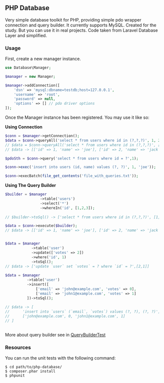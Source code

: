## PHP Database

Very simple database toolkit for PHP, providing simple pdo wrapper connection and query builder. 
It currently supports MySQL.
Сreated for the study. But you can use it in real projects.
Сode taken from Laravel Database Layer and simplified.

### Usage

First, create a new manager instance.

```PHP
use Database\Manager;

$manager = new Manager;

$manager->addConnection([
    'dsn' => 'mysql:dbname=testdb;host=127.0.0.1',
    'username' => 'root',
    'password' => null,
    'options' => [] // pdo driver options 
]);
```

Once the Manager instance has been registered. You may use it like so:

**Using Connection**

```PHP
$conn = $manager->getConnection();
$data = $conn->queryAll('select * from users where id in (?,?,?)', 1, 2, 3);
// $data = $conn->queryAll('select * from users where id in (?,?,?)', [1, 2, 3]);
// $data -> [['id' => 1, 'name' => 'joe'], ['id' => 2, 'name' => 'jack'], ['id' => 3, 'name' => 'bob']]

$pdoSth = $conn->query('select * from users where id = ?',1);

$conn->exec('insert into users (id, name) values (?, ?)', 1, 'joe'));

$conn->execBatch(file_get_contents('file_with_queries.txt'));
```

**Using The Query Builder**

```PHP
$builder = $manager
                ->table('users')
                ->select('*')
                ->whereIn('id', [1,2,3]);
                
// $builder->toSql() -> ['select * from users where id in (?,?,?)', [1,2,3]]

$data = $conn->execute($builder);
// $data -> [['id' => 1, 'name' => 'joe'], ['id' => 2, 'name' => 'jack'], ['id' => 3, 'name' => 'bob']]


$data = $manager
            ->table('user')
            ->update(['votes' => 2])
            ->where('id', 1)
            ->toSql();
// $data -> ['update `user` set `votes` = ? where `id` = ?',[2,1]]
            
$data = $manager
          ->table('user')
          ->insert([
              ['email' => 'john@example.com', 'votes' => 0],
              ['email' => 'john1@example.com', 'votes' => 1]
          ])->toSql();            
          
// $data -> [
//      'insert into `users` (`email`, `votes`) values (?, ?), (?, ?)', 
//      ['john@example.com', 0, 'john1@example.com', 1]
// ]          
            
```

More about query builder see in [QueryBuilderTest](https://github.com/itlessons/php-database/blob/master/tests/Database/Tests/QueryBuilderTest.php)

### Resources

You can run the unit tests with the following command:

    $ cd path/to/php-database/
    $ composer.phar install
    $ phpunit
